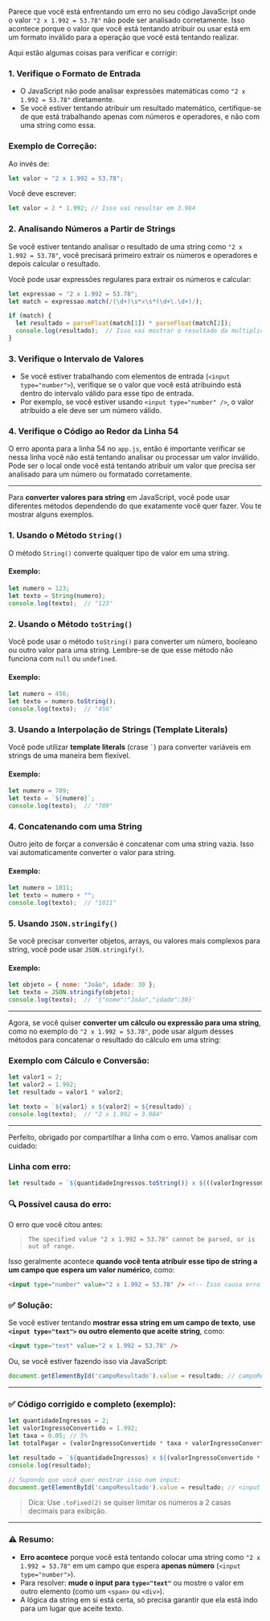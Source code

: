 Parece que você está enfrentando um erro no seu código JavaScript onde o valor `"2 x 1.992 = 53.78"` não pode ser analisado corretamente. Isso acontece porque o valor que você está tentando atribuir ou usar está em um formato inválido para a operação que você está tentando realizar.

Aqui estão algumas coisas para verificar e corrigir:

### 1. **Verifique o Formato de Entrada**

* O JavaScript não pode analisar expressões matemáticas como `"2 x 1.992 = 53.78"` diretamente.
* Se você estiver tentando atribuir um resultado matemático, certifique-se de que está trabalhando apenas com números e operadores, e não com uma string como essa.

### Exemplo de Correção:

Ao invés de:

```js
let valor = "2 x 1.992 = 53.78";
```

Você deve escrever:

```js
let valor = 2 * 1.992; // Isso vai resultar em 3.984
```

### 2. **Analisando Números a Partir de Strings**

Se você estiver tentando analisar o resultado de uma string como `"2 x 1.992 = 53.78"`, você precisará primeiro extrair os números e operadores e depois calcular o resultado.

Você pode usar expressões regulares para extrair os números e calcular:

```js
let expressao = "2 x 1.992 = 53.78";
let match = expressao.match(/(\d+)\s*x\s*(\d+\.\d+)/);

if (match) {
  let resultado = parseFloat(match[1]) * parseFloat(match[2]);
  console.log(resultado);  // Isso vai mostrar o resultado da multiplicação
}
```

### 3. **Verifique o Intervalo de Valores**

* Se você estiver trabalhando com elementos de entrada (`<input type="number">`), verifique se o valor que você está atribuindo está dentro do intervalo válido para esse tipo de entrada.
* Por exemplo, se você estiver usando `<input type="number" />`, o valor atribuído a ele deve ser um número válido.

### 4. **Verifique o Código ao Redor da Linha 54**

O erro aponta para a linha 54 no `app.js`, então é importante verificar se nessa linha você não está tentando analisar ou processar um valor inválido. Pode ser o local onde você está tentando atribuir um valor que precisa ser analisado para um número ou formatado corretamente.

---
Para **converter valores para string** em JavaScript, você pode usar diferentes métodos dependendo do que exatamente você quer fazer. Vou te mostrar alguns exemplos.

### 1. **Usando o Método `String()`**

O método `String()` converte qualquer tipo de valor em uma string.

#### Exemplo:

```js
let numero = 123;
let texto = String(numero);
console.log(texto);  // "123"
```

### 2. **Usando o Método `toString()`**

Você pode usar o método `toString()` para converter um número, booleano ou outro valor para uma string. Lembre-se de que esse método não funciona com `null` ou `undefined`.

#### Exemplo:

```js
let numero = 456;
let texto = numero.toString();
console.log(texto);  // "456"
```

### 3. **Usando a Interpolação de Strings (Template Literals)**

Você pode utilizar **template literals** (crase `` ` ``) para converter variáveis em strings de uma maneira bem flexível.

#### Exemplo:

```js
let numero = 789;
let texto = `${numero}`;
console.log(texto);  // "789"
```

### 4. **Concatenando com uma String**

Outro jeito de forçar a conversão é concatenar com uma string vazia. Isso vai automaticamente converter o valor para string.

#### Exemplo:

```js
let numero = 1011;
let texto = numero + "";
console.log(texto);  // "1011"
```

### 5. **Usando `JSON.stringify()`**

Se você precisar converter objetos, arrays, ou valores mais complexos para string, você pode usar `JSON.stringify()`.

#### Exemplo:

```js
let objeto = { nome: "João", idade: 30 };
let texto = JSON.stringify(objeto);
console.log(texto);  // '{"nome":"João","idade":30}'
```

---

Agora, se você quiser **converter um cálculo ou expressão para uma string**, como no exemplo do `"2 x 1.992 = 53.78"`, pode usar algum desses métodos para concatenar o resultado do cálculo em uma string:

### Exemplo com Cálculo e Conversão:

```js
let valor1 = 2;
let valor2 = 1.992;
let resultado = valor1 * valor2;

let texto = `${valor1} x ${valor2} = ${resultado}`;
console.log(texto);  // "2 x 1.992 = 3.984"
```

---

Perfeito, obrigado por compartilhar a linha com o erro. Vamos analisar com cuidado:

### Linha com erro:

```js
let resultado = `${quantidadeIngressos.toString()} x ${((valorIngressoConvertido * taxa)+valorIngressoConvertido).toString()} = ${totalPagar.toString()}`;
```

### 🔍 Possível causa do erro:

O erro que você citou antes:

> `The specified value "2 x 1.992 = 53.78" cannot be parsed, or is out of range.`

Isso geralmente acontece **quando você tenta atribuir esse tipo de string a um campo que espera um valor numérico**, como:

```html
<input type="number" value="2 x 1.992 = 53.78" /> <!-- Isso causa erro -->
```

### ✅ Solução:

Se você estiver tentando **mostrar essa string em um campo de texto**, **use `<input type="text">` ou outro elemento que aceite string**, como:

```html
<input type="text" value="2 x 1.992 = 53.78" />
```

Ou, se você estiver fazendo isso via JavaScript:

```js
document.getElementById('campoResultado').value = resultado; // campoResultado deve ser <input type="text">
```

---

### ✅ Código corrigido e completo (exemplo):

```js
let quantidadeIngressos = 2;
let valorIngressoConvertido = 1.992;
let taxa = 0.05; // 5%
let totalPagar = (valorIngressoConvertido * taxa + valorIngressoConvertido) * quantidadeIngressos;

let resultado = `${quantidadeIngressos} x ${(valorIngressoConvertido * taxa + valorIngressoConvertido).toFixed(2)} = ${totalPagar.toFixed(2)}`;
console.log(resultado);

// Supondo que você quer mostrar isso num input:
document.getElementById('campoResultado').value = resultado; // <input type="text" id="campoResultado" />
```

> Dica: Use `.toFixed(2)` se quiser limitar os números a 2 casas decimais para exibição.

---

### ⚠️ Resumo:

* **Erro acontece** porque você está tentando colocar uma string como `"2 x 1.992 = 53.78"` em um campo que espera **apenas número** (`<input type="number">`).
* Para resolver: **mude o input para `type="text"`** ou mostre o valor em outro elemento (como um `<span>` ou `<div>`).
* A lógica da string em si está certa, só precisa garantir que ela está indo para um lugar que aceite texto.
